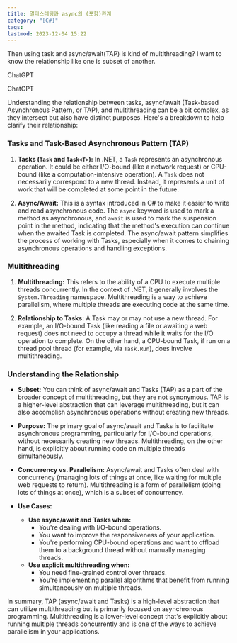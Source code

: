 ```yaml
---
title: 멀티스레딩과 async의 (포함)관계
category: "[C#]"
tags: 
lastmod: 2023-12-04 15:22
---
```



Then using task and async/await(TAP) is kind of multithreading? I want to know the relationship like one is subset of another.

ChatGPT

ChatGPT

Understanding the relationship between tasks, async/await (Task-based Asynchronous Pattern, or TAP), and multithreading can be a bit complex, as they intersect but also have distinct purposes. Here's a breakdown to help clarify their relationship:

### Tasks and Task-Based Asynchronous Pattern (TAP)

1. **Tasks (`Task` and `Task<T>`):** In .NET, a `Task` represents an asynchronous operation. It could be either I/O-bound (like a network request) or CPU-bound (like a computation-intensive operation). A `Task` does not necessarily correspond to a new thread. Instead, it represents a unit of work that will be completed at some point in the future.
    
2. **Async/Await:** This is a syntax introduced in C# to make it easier to write and read asynchronous code. The `async` keyword is used to mark a method as asynchronous, and `await` is used to mark the suspension point in the method, indicating that the method's execution can continue when the awaited Task is completed. The async/await pattern simplifies the process of working with Tasks, especially when it comes to chaining asynchronous operations and handling exceptions.
    

### Multithreading

1. **Multithreading:** This refers to the ability of a CPU to execute multiple threads concurrently. In the context of .NET, it generally involves the `System.Threading` namespace. Multithreading is a way to achieve parallelism, where multiple threads are executing code at the same time.
    
2. **Relationship to Tasks:** A Task may or may not use a new thread. For example, an I/O-bound Task (like reading a file or awaiting a web request) does not need to occupy a thread while it waits for the I/O operation to complete. On the other hand, a CPU-bound Task, if run on a thread pool thread (for example, via `Task.Run`), does involve multithreading.
    

### Understanding the Relationship

- **Subset:** You can think of async/await and Tasks (TAP) as a part of the broader concept of multithreading, but they are not synonymous. TAP is a higher-level abstraction that can leverage multithreading, but it can also accomplish asynchronous operations without creating new threads.
    
- **Purpose:** The primary goal of async/await and Tasks is to facilitate asynchronous programming, particularly for I/O-bound operations, without necessarily creating new threads. Multithreading, on the other hand, is explicitly about running code on multiple threads simultaneously.
    
- **Concurrency vs. Parallelism:** Async/await and Tasks often deal with concurrency (managing lots of things at once, like waiting for multiple web requests to return). Multithreading is a form of parallelism (doing lots of things at once), which is a subset of concurrency.
    
- **Use Cases:**
    
    - **Use async/await and Tasks when:**
        - You're dealing with I/O-bound operations.
        - You want to improve the responsiveness of your application.
        - You're performing CPU-bound operations and want to offload them to a background thread without manually managing threads.
    - **Use explicit multithreading when:**
        - You need fine-grained control over threads.
        - You're implementing parallel algorithms that benefit from running simultaneously on multiple threads.

In summary, TAP (async/await and Tasks) is a high-level abstraction that can utilize multithreading but is primarily focused on asynchronous programming. Multithreading is a lower-level concept that's explicitly about running multiple threads concurrently and is one of the ways to achieve parallelism in your applications.